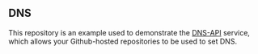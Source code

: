 
DNS
---

This repository is an example used to demonstrate the [DNS-API](http://dns-api.com/) service, which allows your Github-hosted repositories to be used to set DNS.


